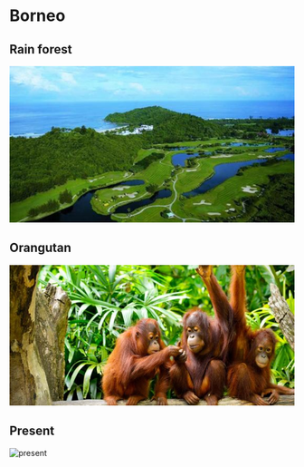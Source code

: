 # Borneo

## Rain forest
![rain forest](u=3223510691,3047282761&fm=26&gp=0.jpg)

## Orangutan
![orangutan](u=1221617013,2551543005&fm=26&gp=0.jpg)

## Present
![present](u=3573087524,3071182901&fm=15&gp=0.jpg)

